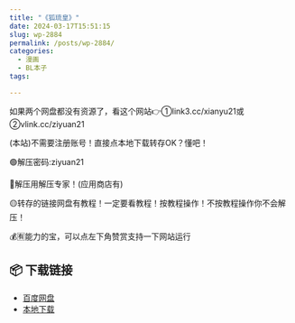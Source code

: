 ```yaml
---
title: "《狐琉皇》"
date: 2024-03-17T15:51:15
slug: wp-2884
permalink: /posts/wp-2884/
categories:
  - 漫画
  - BL本子
tags:

---
```


如果两个网盘都没有资源了，看这个网站👉①link3.cc/xianyu21或②vlink.cc/ziyuan21

(本站)不需要注册账号！直接点本地下载转存OK？懂吧！

🟢解压密码:ziyuan21

🔵解压用解压专家！(应用商店有)

🟡转存的链接网盘有教程！一定要看教程！按教程操作！不按教程操作你不会解压！

💰🈶能力的宝，可以点左下角赞赏支持一下网站运行

## 📦 下载链接
- [百度网盘](https://blziyuan21.com/pay-download/2884?key=ef23c65994&down_id=0)
- [本地下载](https://blziyuan21.com/pay-download/2884?key=ef23c65994&down_id=1)

